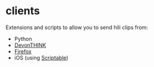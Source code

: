 # clients

Extensions and scripts to allow you to send hili clips from:
- Python
- [DevonTHINK](https://www.devontechnologies.com/apps/devonthink)
- [Firefox](https://www.mozilla.org/en-US/firefox/new/)
- iOS (using [Scriptable](https://scriptable.app/))
